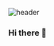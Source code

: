 

![header](https://capsule-render.vercel.app/api?type=slice&color=424242&height=270&section=header&text=Jinwoo%20Kwak&animation=fadeIn&fontSize=70&fontColor=FAAC58&fontAlign=70&fontAlignY=10&desc=9_2355&descAlign=90&descAlignY=45&rotate=22&stroke=191007&strokeWidth=3)

### Hi there 👋
<!--
**92355/92355** is a ✨ _special_ ✨ repository because its `README.md` (this file) appears on your GitHub profile.

Here are some ideas to get you started:

- 🔭 I’m currently working on ...
- 🌱 I’m currently learning ...
- 👯 I’m looking to collaborate on ...
- 🤔 I’m looking for help with ...
- 💬 Ask me about ...
- 📫 How to reach me: ...
- 😄 Pronouns: ...
- ⚡ Fun fact: ...
-->
